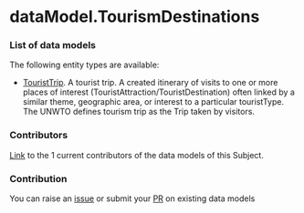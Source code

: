 # dataModel.TourismDestinations

### List of data models

The following entity types are available:
- [TouristTrip](https://github.com/smart-data-models/dataModel.TourismDestinations/blob/master/TouristTrip/README.md). A tourist trip. A created itinerary of visits to one or more places of interest (TouristAttraction/TouristDestination) often linked by a similar theme, geographic area, or interest to a particular touristType. The UNWTO defines tourism trip as the Trip taken by visitors.



### Contributors
[Link](https://github.com/smart-data-models/dataModel.TourismDestinations/blob/master/CONTRIBUTORS.yaml) to the 1 current contributors of the data models of this Subject.


### Contribution
You can raise an [issue](https://github.com/smart-data-models/dataModel.TourismDestinations/issues) or submit your [PR](https://github.com/smart-data-models/dataModel.TourismDestinations/pulls) on existing data models
